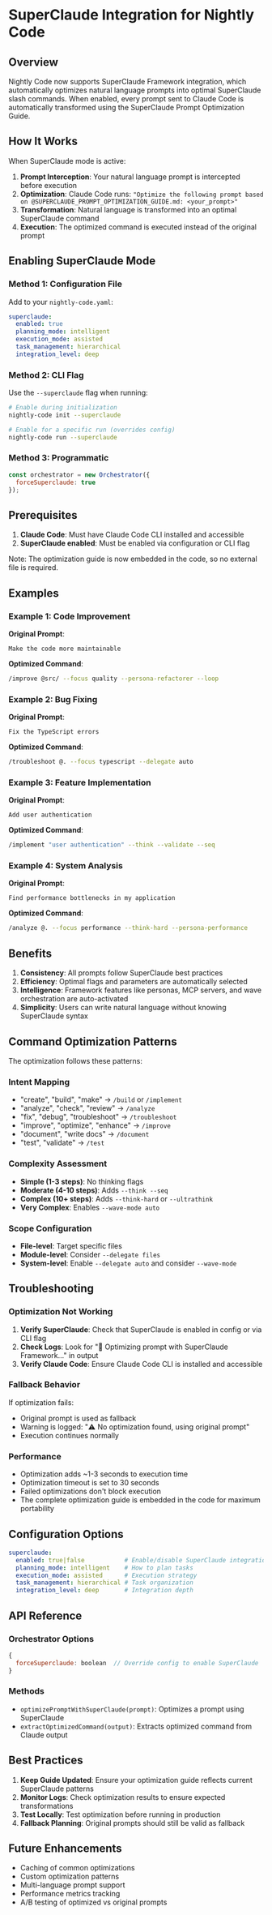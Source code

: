 # SuperClaude Integration for Nightly Code

## Overview

Nightly Code now supports SuperClaude Framework integration, which automatically optimizes natural language prompts into optimal SuperClaude slash commands. When enabled, every prompt sent to Claude Code is automatically transformed using the SuperClaude Prompt Optimization Guide.

## How It Works

When SuperClaude mode is active:

1. **Prompt Interception**: Your natural language prompt is intercepted before execution
2. **Optimization**: Claude Code runs: `"Optimize the following prompt based on @SUPERCLAUDE_PROMPT_OPTIMIZATION_GUIDE.md: <your_prompt>"`
3. **Transformation**: Natural language is transformed into an optimal SuperClaude command
4. **Execution**: The optimized command is executed instead of the original prompt

## Enabling SuperClaude Mode

### Method 1: Configuration File

Add to your `nightly-code.yaml`:

```yaml
superclaude:
  enabled: true
  planning_mode: intelligent
  execution_mode: assisted
  task_management: hierarchical
  integration_level: deep
```

### Method 2: CLI Flag

Use the `--superclaude` flag when running:

```bash
# Enable during initialization
nightly-code init --superclaude

# Enable for a specific run (overrides config)
nightly-code run --superclaude
```

### Method 3: Programmatic

```javascript
const orchestrator = new Orchestrator({
  forceSuperclaude: true
});
```

## Prerequisites

1. **Claude Code**: Must have Claude Code CLI installed and accessible
2. **SuperClaude enabled**: Must be enabled via configuration or CLI flag

Note: The optimization guide is now embedded in the code, so no external file is required.

## Examples

### Example 1: Code Improvement

**Original Prompt**:
```
Make the code more maintainable
```

**Optimized Command**:
```bash
/improve @src/ --focus quality --persona-refactorer --loop
```

### Example 2: Bug Fixing

**Original Prompt**:
```
Fix the TypeScript errors
```

**Optimized Command**:
```bash
/troubleshoot @. --focus typescript --delegate auto
```

### Example 3: Feature Implementation

**Original Prompt**:
```
Add user authentication
```

**Optimized Command**:
```bash
/implement "user authentication" --think --validate --seq
```

### Example 4: System Analysis

**Original Prompt**:
```
Find performance bottlenecks in my application
```

**Optimized Command**:
```bash
/analyze @. --focus performance --think-hard --persona-performance
```

## Benefits

1. **Consistency**: All prompts follow SuperClaude best practices
2. **Efficiency**: Optimal flags and parameters are automatically selected
3. **Intelligence**: Framework features like personas, MCP servers, and wave orchestration are auto-activated
4. **Simplicity**: Users can write natural language without knowing SuperClaude syntax

## Command Optimization Patterns

The optimization follows these patterns:

### Intent Mapping
- "create", "build", "make" → `/build` or `/implement`
- "analyze", "check", "review" → `/analyze`
- "fix", "debug", "troubleshoot" → `/troubleshoot`
- "improve", "optimize", "enhance" → `/improve`
- "document", "write docs" → `/document`
- "test", "validate" → `/test`

### Complexity Assessment
- **Simple (1-3 steps)**: No thinking flags
- **Moderate (4-10 steps)**: Adds `--think --seq`
- **Complex (10+ steps)**: Adds `--think-hard` or `--ultrathink`
- **Very Complex**: Enables `--wave-mode auto`

### Scope Configuration
- **File-level**: Target specific files
- **Module-level**: Consider `--delegate files`
- **System-level**: Enable `--delegate auto` and consider `--wave-mode`

## Troubleshooting

### Optimization Not Working

1. **Verify SuperClaude**: Check that SuperClaude is enabled in config or via CLI flag
2. **Check Logs**: Look for "🧠 Optimizing prompt with SuperClaude Framework..." in output
3. **Verify Claude Code**: Ensure Claude Code CLI is installed and accessible

### Fallback Behavior

If optimization fails:
- Original prompt is used as fallback
- Warning is logged: "⚠️ No optimization found, using original prompt"
- Execution continues normally

### Performance

- Optimization adds ~1-3 seconds to execution time
- Optimization timeout is set to 30 seconds
- Failed optimizations don't block execution
- The complete optimization guide is embedded in the code for maximum portability

## Configuration Options

```yaml
superclaude:
  enabled: true|false           # Enable/disable SuperClaude integration
  planning_mode: intelligent    # How to plan tasks
  execution_mode: assisted      # Execution strategy
  task_management: hierarchical # Task organization
  integration_level: deep       # Integration depth
```

## API Reference

### Orchestrator Options

```javascript
{
  forceSuperclaude: boolean  // Override config to enable SuperClaude
}
```

### Methods

- `optimizePromptWithSuperClaude(prompt)`: Optimizes a prompt using SuperClaude
- `extractOptimizedCommand(output)`: Extracts optimized command from Claude output

## Best Practices

1. **Keep Guide Updated**: Ensure your optimization guide reflects current SuperClaude patterns
2. **Monitor Logs**: Check optimization results to ensure expected transformations
3. **Test Locally**: Test optimization before running in production
4. **Fallback Planning**: Original prompts should still be valid as fallback

## Future Enhancements

- Caching of common optimizations
- Custom optimization patterns
- Multi-language prompt support
- Performance metrics tracking
- A/B testing of optimized vs original prompts